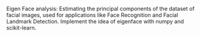 Eigen Face analysis: 
Estimating the principal components of the dataset of facial images, used for applications like Face Recognition and Facial Landmark Detection.
Implement the idea of eigenface with numpy and scikit-learn.
